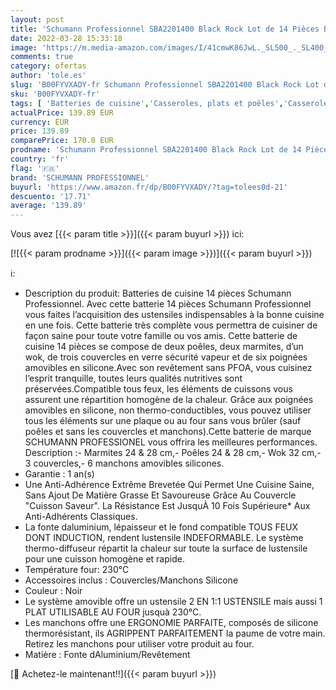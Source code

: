 ```yaml
---
layout: post
title: 'Schumann Professionnel SBA2201400 Black Rock Lot de 14 Pièces Batteries de Cuisine Revêtement/Fonte d Aluminium Noir'
date: 2022-03-28 15:33:18
image: 'https://m.media-amazon.com/images/I/41cmwK86JwL._SL500_._SL400_.jpg'
comments: true
category: ofertas
author: 'tole.es'
slug: 'B00FYVXADY-fr Schumann Professionnel SBA2201400 Black Rock Lot de 14...'
sku: 'B00FYVXADY-fr'
tags: [ 'Batteries de cuisine','Casseroles, plats et poêles','Casseroles, poêles et faitouts','Cuisine et Maison','Sets de casseroles','schumann professionnel', ]
actualPrice: 139.89 EUR
currency: EUR
price: 139.89
comparePrice: 170.0 EUR
prodname: 'Schumann Professionnel SBA2201400 Black Rock Lot de 14 Pièces Batteries de Cuisine Revêtement/Fonte d Aluminium Noir'
country: 'fr'
flag: '🇫🇷'
brand: 'SCHUMANN PROFESSIONNEL'
buyurl: 'https://www.amazon.fr/dp/B00FYVXADY/?tag=tolees0d-21'
descuento: '17.71'
average: '139.89'
---
```


Vous avez [{{< param title >}}]({{< param buyurl >}}) ici:

[![{{< param prodname >}}]({{< param image >}})]({{< param buyurl >}})

ℹ️:

- Description du produit: Batteries de cuisine 14 pièces Schumann Professionnel. Avec cette batterie 14 pièces Schumann Professionnel vous faites l’acquisition des ustensiles indispensables à la bonne cuisine en une fois. Cette batterie très complète vous permettra de cuisiner de façon saine pour toute votre famille ou vos amis. Cette batterie de cuisine 14 pièces se compose de deux poêles, deux marmites, d’un wok, de trois couvercles en verre sécurité vapeur et de six poignées amovibles en silicone.Avec son revêtement sans PFOA, vous cuisinez l’esprit tranquille, toutes leurs qualités nutritives sont préservées.Compatible tous feux, les éléments de cuissons vous assurent une répartition homogène de la chaleur. Grâce aux poignées amovibles en silicone, non thermo-conductibles, vous pouvez utiliser tous les éléments sur une plaque ou au four sans vous brûler (sauf poêles et sans les couvercles et manchons).Cette batterie de marque SCHUMANN PROFESSIONEL vous offrira les meilleures performances. Description :- Marmites 24 & 28 cm,- Poêles 24 & 28 cm,- Wok 32 cm,- 3 couvercles,- 6 manchons amovibles silicones.
- Garantie : 1 an(s)
- Une Anti-Adhérence Extrême Brevetée Qui Permet Une Cuisine Saine, Sans Ajout De Matière Grasse Et Savoureuse Grâce Au Couvercle "Cuisson Saveur". La Résistance Est JusquÀ 10 Fois Supérieure* Aux Anti-Adhérents Classiques.
- La fonte daluminium, lépaisseur et le fond compatible TOUS FEUX DONT INDUCTION, rendent lustensile INDEFORMABLE. Le système thermo-diffuseur répartit la chaleur sur toute la surface de lustensile pour une cuisson homogène et rapide.
- Température four: 230°C
- Accessoires inclus : Couvercles/Manchons Silicone
- Couleur : Noir
- Le système amovible offre un ustensile 2 EN 1:1 USTENSILE mais aussi 1 PLAT UTILISABLE AU FOUR jusquà 230°C.
- Les manchons offre une ERGONOMIE PARFAITE, composés de silicone thermorésistant, ils AGRIPPENT PARFAITEMENT la paume de votre main. Retirez les manchons pour utiliser votre produit au four.
- Matière : Fonte dAluminium/Revêtement

[🛒 Achetez-le maintenant!!]({{< param buyurl >}})
